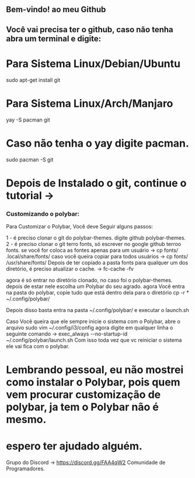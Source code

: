 ## Bem-vindo! ao meu Github

## Você vai precisa ter o github, caso não tenha abra um terminal e  digite:
# Para Sistema Linux/Debian/Ubuntu
sudo apt-get install git
# Para Sistema Linux/Arch/Manjaro
yay -S pacman git
# Caso não tenha o yay digite pacman.
sudo pacman -S git
# Depois de Instalado o git, continue o tutorial ->
### Customizando o polybar:
Para Customizar o Polybar, Você deve Seguir alguns passos:

 1 - é preciso clonar o git do polybar-themes. digite github polybar-themes.
 2 - é preciso clonar o git terro fonts, só escrever no google github terroo fonts.
 se você for coloca as fontes apenas para um usuário ->
cp fonts/ .local/share/fonts/
 caso você queira copiar para todos usuários ->
cp fonts/ /usr/share/fonts/
 Depois de ter copiado a pasta fonts para qualquer um dos diretório, é preciso atualizar o cache. -> fc-cache -fv

 agora é só entrar no diretório clonado, no caso foi o polybar-themes. depois de estar nele escolha um Polybar do seu agrado. agora Você entra na pasta do polybar, copie tudo que está dentro dela para o diretório cp -r * ~/.config/polybar/

Depois disso basta entra na pasta ~/.config/polybar/ e executar o launch.sh

Caso Você queira que ele sempre inicie o sistema com o Polybar, abre o arquivo sudo vim ~/.config/i3/config
agora digite em qualquer linha o seguinte comando -> exec_always --no-startup-id ~/.config/polybar/launch.sh
 Com isso toda vez que vc reiniciar o sistema ele vai fica com o polybar.

# Lembrando pessoal, eu não mostrei como instalar o Polybar, pois quem vem procurar customização de polybar, ja tem o Polybar não é mesmo.
# espero ter ajudado alguém.

Grupo do Discord -> https://discord.gg/FAA4qW2 Comunidade de Programadores.
